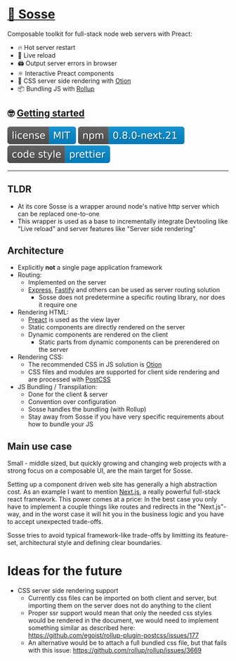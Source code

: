 # [🥣 Sosse](https://github.com/sossejs/sosse)

Composable toolkit for full-stack node web servers with Preact:

- 🔥 Hot server restart
- 🔄 Live reload
- 🖨 Output server errors in browser
- ⚛️ Interactive Preact components
- 🌊 CSS server side rendering with [Otion](https://github.com/kripod/otion)
- 📦 Bundling JS with [Rollup](https://github.com/rollup/rollup)

## 🤓 [Getting started](https://github.com/sossejs/sosse/blob/next/docs/getting_started.md)

[![](assets/badge.license.svg)](https://opensource.org/licenses/MIT)
[![](assets/badge.npm.svg)](https://www.npmjs.com/package/sosse)
[![](assets/badge.style.svg)](https://prettier.io/)

---

## TLDR

- At its core Sosse is a wrapper around node's native http server which can be replaced one-to-one
- This wrapper is used as a base to incrementally integrate Devtooling like "Live reload" and server features like "Server side rendering"

## Architecture

- Explicitly **not** a single page application framework
- Routing:
  - Implemented on the server
  - [Express](https://github.com/expressjs/expressjs.com), [Fastify](https://github.com/fastify/fastify) and others can be used as server routing solution
    - Sosse does not predetermine a specific routing library, nor does it require one
- Rendering HTML:
  - [Preact](https://github.com/preactjs/preact) is used as the view layer
  - Static components are directly rendered on the server
  - Dynamic components are rendered on the client
    - Static parts from dynamic components can be prerendered on the server
- Rendering CSS:
  - The recommended CSS in JS solution is [Otion](https://github.com/kripod/otion)
  - CSS files and modules are supported for client side rendering and are processed with [PostCSS](https://github.com/postcss/postcss)
- JS Bundling / Transpilation:
  - Done for the client & server
  - Convention over configuration
  - Sosse handles the bundling (with Rollup)
  - Stay away from Sosse if you have very specific requirements about how to bundle your JS

## Main use case

Small - middle sized, but quickly growing and changing web projects with a strong focus on a composable UI, are the main target for Sosse.

Setting up a component driven web site has generally a high abstraction cost. As an example I want to mention [Next.js](https://github.com/vercel/next.js), a really powerful full-stack react framework. This power comes at a price: In the best case you only have to implement a couple things like routes and redirects in the "Next.js"-way, and in the worst case it will hit you in the business logic and you have to accept unexpected trade-offs.

Sosse tries to avoid typical framework-like trade-offs by limitting its feature-set, architectural style and defining clear boundaries.

# Ideas for the future

- CSS server side rendering support
  - Currently css files can be imported on both client and server, but importing them on the server does not do anything to the client
  - Proper ssr support would mean that only the needed css styles would be rendered in the document, we would need to implement something similar as described here: https://github.com/egoist/rollup-plugin-postcss/issues/177
  - An alternative would be to attach a full bundled css file, but that fails with this issue: https://github.com/rollup/rollup/issues/3669
